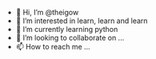 - 👋 Hi, I’m @theigow
- 👀 I’m interested in learn, learn and learn
- 🌱 I’m currently learning python
- 💞️ I’m looking to collaborate on ...
- 📫 How to reach me ...

<!---
theigow/theigow is a ✨ special ✨ repository because its `README.md` (this file) appears on your GitHub profile.
You can click the Preview link to take a look at your changes.
--->
